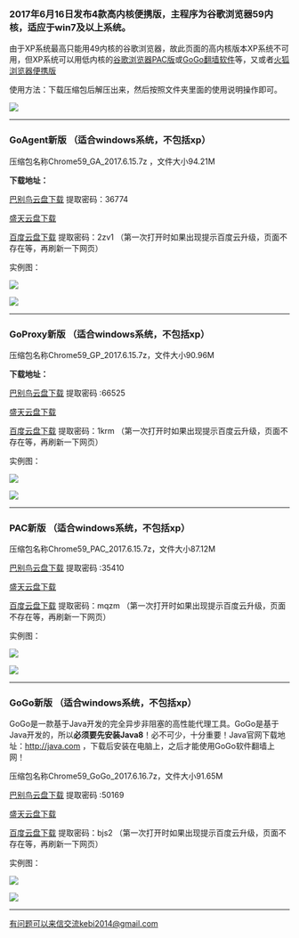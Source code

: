 ### 2017年6月16日发布4款高内核便携版，主程序为谷歌浏览器59内核，适应于win7及以上系统。

由于XP系统最高只能用49内核的谷歌浏览器，故此页面的高内核版本XP系统不可用，但XP系统可以用低内核的[谷歌浏览器PAC版](https://github.com/Alvin9999/new-pac/wiki/PAC%E7%89%88)或[GoGo翻墙软件](https://github.com/Alvin9999/new-pac/wiki/GoGo%E7%BF%BB%E5%A2%99%E8%BD%AF%E4%BB%B6)等，又或者[火狐浏览器便携版](https://github.com/Alvin9999/new-pac/wiki/%E7%81%AB%E7%8B%90%E6%B5%8F%E8%A7%88%E5%99%A8%EF%BC%88GoAgent%E3%80%81GoProxy%E5%92%8CLantern%E7%89%88%EF%BC%89)

使用方法：下载压缩包后解压出来，然后按照文件夹里面的使用说明操作即可。

![](https://raw.githubusercontent.com/Alvin9999/pac2/master/GA4.png)

***

### GoAgent新版 （适合windows系统，不包括xp）

压缩包名称Chrome59_GA_2017.6.15.7z ，文件大小94.21M

**下载地址：**

[巴别鸟云盘下载](http://www.babel.cc/share.do?s=8027375623551814) 提取密码：36774

[盛天云盘下载](http://pan.stnts.com/s/BJFFksq)

[百度云盘下载](http://pan.baidu.com/s/1ge8uuTd) 提取密码：2zv1 （第一次打开时如果出现提示百度云升级，页面不存在等，再刷新一下网页）

实例图：

![](https://raw.githubusercontent.com/Alvin9999/pac2/master/GA1.png)

![](https://raw.githubusercontent.com/Alvin9999/pac2/master/GA2.png)

***

### GoProxy新版 （适合windows系统，不包括xp）

压缩包名称Chrome59_GP_2017.6.15.7z，文件大小90.96M

**下载地址：**

[巴别鸟云盘下载](http://www.babel.cc/share.do?s=3850639378186804) 提取密码 :66525

[盛天云盘下载](http://pan.stnts.com/s/ZDksUzf)

[百度云盘下载](http://pan.baidu.com/s/1o8G3LSQ) 提取密码：1krm （第一次打开时如果出现提示百度云升级，页面不存在等，再刷新一下网页）

实例图：

![](https://raw.githubusercontent.com/Alvin9999/pac2/master/GP1.png)

![](https://raw.githubusercontent.com/Alvin9999/pac2/master/GP2.png)


***

### PAC新版 （适合windows系统，不包括xp）

压缩包名称Chrome59_PAC_2017.6.15.7z，文件大小87.12M

[巴别鸟云盘下载](http://www.babel.cc/share.do?s=5228907972341182) 提取密码 :35410

[盛天云盘下载](http://pan.stnts.com/s/wicQqln)

[百度云盘下载](http://pan.baidu.com/s/1geK5Chd) 提取密码：mqzm （第一次打开时如果出现提示百度云升级，页面不存在等，再刷新一下网页）

实例图：

![](https://raw.githubusercontent.com/Alvin9999/pac2/master/PAC1.png)

![](https://raw.githubusercontent.com/Alvin9999/pac2/master/PAC2.png)


***

### GoGo新版 （适合windows系统，不包括xp）

GoGo是一款基于Java开发的完全异步非阻塞的高性能代理工具。GoGo是基于Java开发的，所以**必须要先安装Java8**！必不可少，十分重要！Java官网下载地址：http://java.com ，下载后安装在电脑上，之后才能使用GoGo软件翻墙上网！

压缩包名称Chrome59_GoGo_2017.6.16.7z，文件大小91.65M

[巴别鸟云盘下载](http://www.babel.cc/share.do?s=5863401143031648) 提取密码 :50169

[盛天云盘下载](http://pan.stnts.com/s/rAg2LvX)

[百度云盘下载](http://pan.baidu.com/s/1o87awQY) 提取密码：bjs2 （第一次打开时如果出现提示百度云升级，页面不存在等，再刷新一下网页）

实例图：

![](https://raw.githubusercontent.com/Alvin9999/pac2/master/gogo11.png)

![](https://raw.githubusercontent.com/Alvin9999/pac2/master/gogo12.png)


***

有问题可以来信交流kebi2014@gmail.com